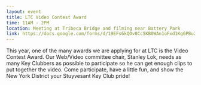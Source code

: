 ```yaml
---
layout: event
title: LTC Video Contest Award
time: 11AM - 2PM
location: Meeting at Tribeca Bridge and filming near Battery Park
link: https://docs.google.com/forms/d/19EFs6kQOv8CcSKB0WAn1oFxd1KgGPBu2jumVBYhcXYk/viewform
---
```

This year, one of the many awards we are applying for at LTC is the Video Contest Award. Our Web/Video committee chair, Stanley Lok, needs as many Key Clubbers as possible to participate so he can get enough clips to put together the video. Come participate, have a little fun, and show the New York District your Stuyvesant Key Club pride!
